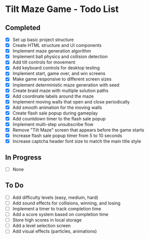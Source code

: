# Tilt Maze Game - Todo List

## Completed
- [x] Set up basic project structure
- [x] Create HTML structure and UI components
- [x] Implement maze generation algorithm
- [x] Implement ball physics and collision detection
- [x] Add tilt controls for movement
- [x] Add keyboard controls for desktop testing
- [x] Implement start, game over, and win screens
- [x] Make game responsive to different screen sizes
- [x] Implement deterministic maze generation with seed
- [x] Create braid maze with multiple solution paths
- [x] Add coordinate labels around the maze
- [x] Implement moving walls that open and close periodically
- [x] Add smooth animation for the moving walls
- [x] Create flash sale popup during gameplay
- [x] Add countdown timer to the flash sale popup
- [x] Implement multi-step unsubscribe flow
- [x] Remove "Tilt Maze" screen that appears before the game starts
- [x] Increase flash sale popup timer from 5 to 10 seconds
- [x] Increase captcha header font size to match the main title style

## In Progress
- [ ] None

## To Do
- [ ] Add difficulty levels (easy, medium, hard)
- [ ] Add sound effects for collisions, winning, and losing
- [ ] Implement a timer to track completion time
- [ ] Add a score system based on completion time
- [ ] Store high scores in local storage
- [ ] Add a level selection screen
- [ ] Add visual effects (particles, animations)

